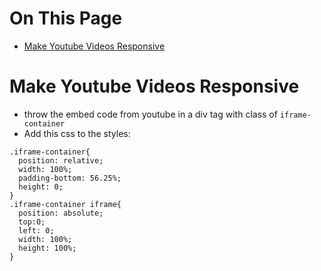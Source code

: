 # On This Page

- [Make Youtube Videos Responsive](#make-youtube-videos-responsive)

# Make Youtube Videos Responsive

* throw the embed code from youtube in a div tag with class of `iframe-container`
* Add this css to the styles:
```
.iframe-container{
  position: relative;
  width: 100%;
  padding-bottom: 56.25%; 
  height: 0;
}
.iframe-container iframe{
  position: absolute;
  top:0;
  left: 0;
  width: 100%;
  height: 100%;
}
```

